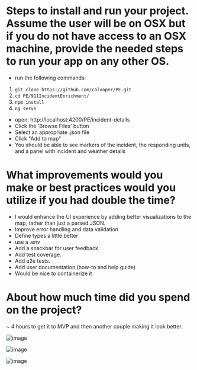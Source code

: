 
# Steps to install and run your project. Assume the user will be on OSX but if you do not have access to an OSX machine, provide the needed steps to run your app on any other OS.

- run the following commands: 
1. `git clone https://github.com/calooper/PE.git`
2. `cd PE/911IncidentEnrichment/`
3. `npm install`
4. `ng serve`

- open: http://localhost:4200/PE/incident-details
- Click the 'Browse Files' button
- Select an appropriate .json file
- Click "Add to map"
- You should be able to see markers of the incident, the responding units, and a panel with incident and weather details


# What improvements would you make or best practices would you utilize if you had double the time?
- I would enhance the UI experience by adding better visualizations to the map, rather than just a parsed JSON.
- Improve error handling and data validation
- Define types a little better
- use a .env
- Add a snackbar for user feedback.
- Add test coverage.
- Add e2e tests.
- Add user documentation (how-to and help guide)
- Would be nice to containerize it


# About how much time did you spend on the project?
~ 4 hours to get it to MVP and then another couple making it look better. 

![image](https://github.com/user-attachments/assets/6d71f11f-7e00-485e-952a-02f5bf2a5126)

![image](https://github.com/user-attachments/assets/ad9a4045-4563-49e1-8d12-95dc2ec839ce)

![image](https://github.com/user-attachments/assets/60f9a11f-4aaa-45f6-bb9b-7433dc99f6bf)


